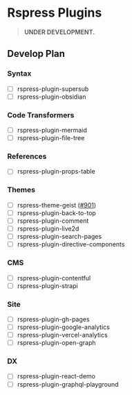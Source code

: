 # Rspress Plugins

> **UNDER DEVELOPMENT.**

## Develop Plan

### Syntax

- [ ] rspress-plugin-supersub
- [ ] rspress-plugin-obsidian

### Code Transformers

- [ ] rspress-plugin-mermaid
- [ ] rspress-plugin-file-tree

### References

- [ ] rspress-plugin-props-table

### Themes

- [ ] rspress-theme-geist ([#901](https://github.com/web-infra-dev/rspress/issues/901))
- [ ] rspress-plugin-back-to-top
- [ ] rspress-plugin-comment
- [ ] rspress-plugin-live2d
- [ ] rspress-plugin-search-pages
- [ ] rspress-plugin-directive-components

### CMS

- [ ] rspress-plugin-contentful
- [ ] rspress-plugin-strapi

### Site

- [ ] rspress-plugin-gh-pages
- [ ] rspress-plugin-google-analytics
- [ ] rspress-plugin-vercel-analytics
- [ ] rspress-plugin-open-graph

### DX

- [ ] rspress-plugin-react-demo
- [ ] rspress-plugin-graphql-playground
